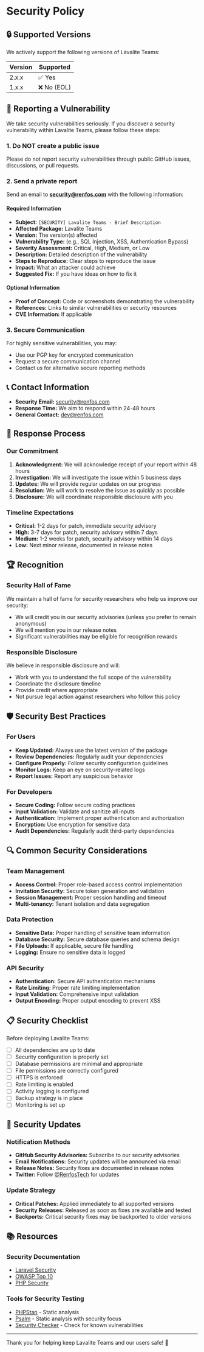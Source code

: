 # Security Policy

## 🔒 Supported Versions

We actively support the following versions of Lavalite Teams:

| Version | Supported          |
| ------- | ------------------ |
| 2.x.x   | ✅ Yes             |
| 1.x.x   | ❌ No (EOL)        |

## 🚨 Reporting a Vulnerability

We take security vulnerabilities seriously. If you discover a security vulnerability within Lavalite Teams, please follow these steps:

### 1. **Do NOT** create a public issue
Please do not report security vulnerabilities through public GitHub issues, discussions, or pull requests.

### 2. Send a private report
Send an email to **security@renfos.com** with the following information:

#### Required Information
- **Subject:** `[SECURITY] Lavalite Teams - Brief Description`
- **Affected Package:** Lavalite Teams
- **Version:** The version(s) affected
- **Vulnerability Type:** (e.g., SQL Injection, XSS, Authentication Bypass)
- **Severity Assessment:** Critical, High, Medium, or Low
- **Description:** Detailed description of the vulnerability
- **Steps to Reproduce:** Clear steps to reproduce the issue
- **Impact:** What an attacker could achieve
- **Suggested Fix:** If you have ideas on how to fix it

#### Optional Information
- **Proof of Concept:** Code or screenshots demonstrating the vulnerability
- **References:** Links to similar vulnerabilities or security resources
- **CVE Information:** If applicable

### 3. Secure Communication
For highly sensitive vulnerabilities, you may:
- Use our PGP key for encrypted communication
- Request a secure communication channel
- Contact us for alternative secure reporting methods

## 📞 Contact Information

- **Security Email:** security@renfos.com
- **Response Time:** We aim to respond within 24-48 hours
- **General Contact:** dev@renfos.com

## 🔄 Response Process

### Our Commitment
1. **Acknowledgment:** We will acknowledge receipt of your report within 48 hours
2. **Investigation:** We will investigate the issue within 5 business days
3. **Updates:** We will provide regular updates on our progress
4. **Resolution:** We will work to resolve the issue as quickly as possible
5. **Disclosure:** We will coordinate responsible disclosure with you

### Timeline Expectations
- **Critical:** 1-2 days for patch, immediate security advisory
- **High:** 3-7 days for patch, security advisory within 7 days
- **Medium:** 1-2 weeks for patch, security advisory within 14 days
- **Low:** Next minor release, documented in release notes

## 🏆 Recognition

### Security Hall of Fame
We maintain a hall of fame for security researchers who help us improve our security:

- We will credit you in our security advisories (unless you prefer to remain anonymous)
- We will mention you in our release notes
- Significant vulnerabilities may be eligible for recognition rewards

### Responsible Disclosure
We believe in responsible disclosure and will:
- Work with you to understand the full scope of the vulnerability
- Coordinate the disclosure timeline
- Provide credit where appropriate
- Not pursue legal action against researchers who follow this policy

## 🛡️ Security Best Practices

### For Users
- **Keep Updated:** Always use the latest version of the package
- **Review Dependencies:** Regularly audit your dependencies
- **Configure Properly:** Follow security configuration guidelines
- **Monitor Logs:** Keep an eye on security-related logs
- **Report Issues:** Report any suspicious behavior

### For Developers
- **Secure Coding:** Follow secure coding practices
- **Input Validation:** Validate and sanitize all inputs
- **Authentication:** Implement proper authentication and authorization
- **Encryption:** Use encryption for sensitive data
- **Audit Dependencies:** Regularly audit third-party dependencies

## 🔍 Common Security Considerations

### Team Management
- **Access Control:** Proper role-based access control implementation
- **Invitation Security:** Secure token generation and validation
- **Session Management:** Proper session handling and timeout
- **Multi-tenancy:** Tenant isolation and data segregation

### Data Protection
- **Sensitive Data:** Proper handling of sensitive team information
- **Database Security:** Secure database queries and schema design
- **File Uploads:** If applicable, secure file handling
- **Logging:** Ensure no sensitive data is logged

### API Security
- **Authentication:** Secure API authentication mechanisms
- **Rate Limiting:** Proper rate limiting implementation
- **Input Validation:** Comprehensive input validation
- **Output Encoding:** Proper output encoding to prevent XSS

## 📋 Security Checklist

Before deploying Lavalite Teams:

- [ ] All dependencies are up to date
- [ ] Security configuration is properly set
- [ ] Database permissions are minimal and appropriate
- [ ] File permissions are correctly configured
- [ ] HTTPS is enforced
- [ ] Rate limiting is enabled
- [ ] Activity logging is configured
- [ ] Backup strategy is in place
- [ ] Monitoring is set up

## 🚀 Security Updates

### Notification Methods
- **GitHub Security Advisories:** Subscribe to our security advisories
- **Email Notifications:** Security updates will be announced via email
- **Release Notes:** Security fixes are documented in release notes
- **Twitter:** Follow [@RenfosTech](https://twitter.com/renfostech) for updates

### Update Strategy
- **Critical Patches:** Applied immediately to all supported versions
- **Security Releases:** Released as soon as fixes are available and tested
- **Backports:** Critical security fixes may be backported to older versions

## 📚 Resources

### Security Documentation
- [Laravel Security](https://laravel.com/docs/security)
- [OWASP Top 10](https://owasp.org/www-project-top-ten/)
- [PHP Security](https://www.php.net/manual/en/security.php)

### Tools for Security Testing
- [PHPStan](https://phpstan.org/) - Static analysis
- [Psalm](https://psalm.dev/) - Static analysis with security focus
- [Security Checker](https://github.com/sensiolabs/security-checker) - Check for known vulnerabilities

---

Thank you for helping keep Lavalite Teams and our users safe! 🙏
